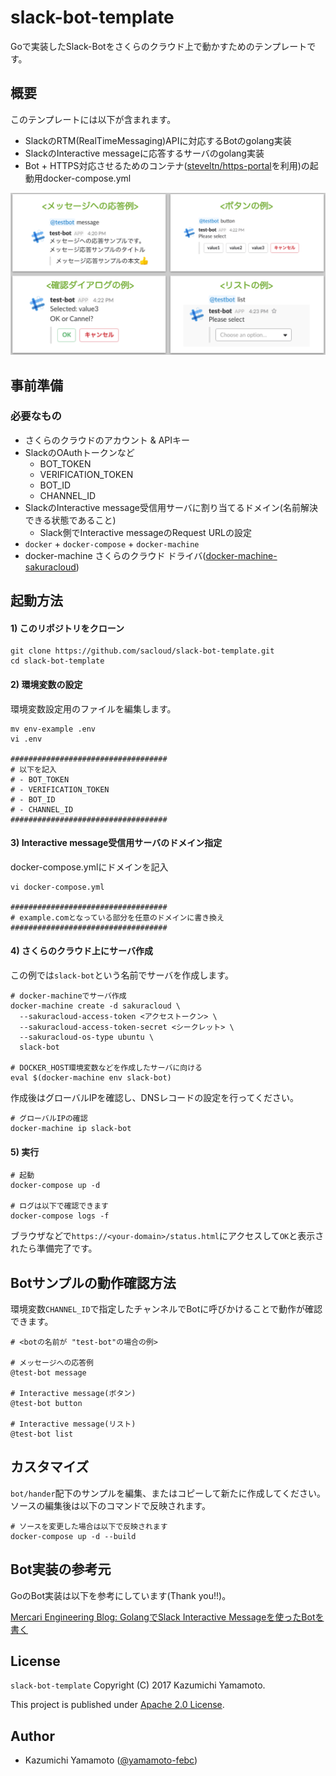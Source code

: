 # slack-bot-template

Goで実装したSlack-Botをさくらのクラウド上で動かすためのテンプレートです。

## 概要

このテンプレートには以下が含まれます。

- SlackのRTM(RealTimeMessaging)APIに対応するBotのgolang実装
- SlackのInteractive messageに応答するサーバのgolang実装
- Bot + HTTPS対応させるためのコンテナ([steveltn/https-portal](https://github.com/SteveLTN/https-portal)を利用)の起動用docker-compose.yml

![examples.png](examples.png "実行例")

## 事前準備

### 必要なもの

- さくらのクラウドのアカウント & APIキー
- SlackのOAuthトークンなど
  - BOT_TOKEN
  - VERIFICATION_TOKEN
  - BOT_ID
  - CHANNEL_ID
- SlackのInteractive message受信用サーバに割り当てるドメイン(名前解決できる状態であること)
  - Slack側でInteractive messageのRequest URLの設定
- `docker` + `docker-compose` + `docker-machine`
- docker-machine さくらのクラウド ドライバ([docker-machine-sakuracloud](https://github.com/sacloud/docker-machine-sakuracloud))

## 起動方法

#### 1) このリポジトリをクローン

    git clone https://github.com/sacloud/slack-bot-template.git
    cd slack-bot-template
    
#### 2) 環境変数の設定

環境変数設定用のファイルを編集します。

    mv env-example .env
    vi .env
    
    ###################################
    # 以下を記入
    # - BOT_TOKEN
    # - VERIFICATION_TOKEN
    # - BOT_ID
    # - CHANNEL_ID
    ###################################
   
#### 3) Interactive message受信用サーバのドメイン指定

docker-compose.ymlにドメインを記入

    vi docker-compose.yml
    
    ###################################
    # example.comとなっている部分を任意のドメインに書き換え
    ###################################
    
#### 4) さくらのクラウド上にサーバ作成

この例では`slack-bot`という名前でサーバを作成します。

    # docker-machineでサーバ作成
    docker-machine create -d sakuracloud \
      --sakuracloud-access-token <アクセストークン> \
      --sakuracloud-access-token-secret <シークレット> \
      --sakuracloud-os-type ubuntu \
      slack-bot

    # DOCKER_HOST環境変数などを作成したサーバに向ける
    eval $(docker-machine env slack-bot) 

作成後はグローバルIPを確認し、DNSレコードの設定を行ってください。

    # グローバルIPの確認
    docker-machine ip slack-bot
    
#### 5) 実行

    # 起動
    docker-compose up -d
    
    # ログは以下で確認できます
    docker-compose logs -f
    
ブラウザなどで`https://<your-domain>/status.html`にアクセスして`OK`と表示されたら準備完了です。

## Botサンプルの動作確認方法

環境変数`CHANNEL_ID`で指定したチャンネルでBotに呼びかけることで動作が確認できます。

    # <botの名前が "test-bot"の場合の例>
    
    # メッセージへの応答例
    @test-bot message
    
    # Interactive message(ボタン)
    @test-bot button
    
    # Interactive message(リスト)
    @test-bot list
    
## カスタマイズ

`bot/hander`配下のサンプルを編集、またはコピーして新たに作成してください。  
ソースの編集後は以下のコマンドで反映されます。

    # ソースを変更した場合は以下で反映されます
    docker-compose up -d --build

## Bot実装の参考元

GoのBot実装は以下を参考にしています(Thank you!!)。

[Mercari Engineering Blog: GolangでSlack Interactive Messageを使ったBotを書く](http://tech.mercari.com/entry/2017/05/23/095500)

## License

 `slack-bot-template` Copyright (C) 2017 Kazumichi Yamamoto.

  This project is published under [Apache 2.0 License](LICENSE.txt).
  
## Author

  * Kazumichi Yamamoto ([@yamamoto-febc](https://github.com/yamamoto-febc))
